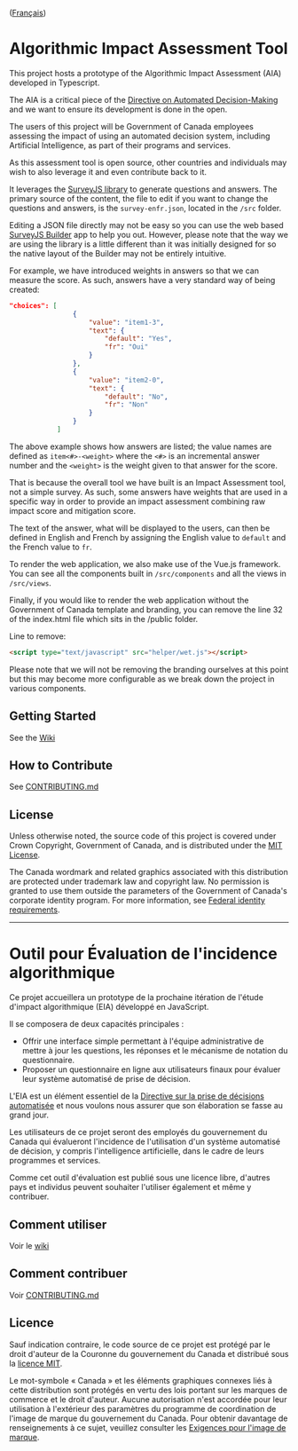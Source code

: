 ([Français](#gabarit-pour-dépôts-de-code-source-ouvert-du-gouvernement-du-canada))

# Algorithmic Impact Assessment Tool

This project hosts a prototype of the Algorithmic Impact Assessment (AIA) developed in Typescript.

The AIA is a critical piece of the [Directive on Automated Decision-Making](http://www.tbs-sct.gc.ca/pol/doc-eng.aspx?id=32592) and we want to ensure its development is done in the open.

The users of this project will be Government of Canada employees assessing the impact of using an automated decision system, including Artificial Intelligence, as part of their programs and services.

As this assessment tool is open source, other countries and individuals may wish to also leverage it and even contribute back to it.

It leverages the [SurveyJS library](https://surveyjs.io/Overview/Library/) to generate questions and answers. The primary source of the content, the file to edit if you want to change the questions and answers, is the `survey-enfr.json`, located in the `/src` folder.

Editing a JSON file directly may not be easy so you can use the web based [SurveyJS Builder](https://surveyjs.io/create-survey/) app to help you out.
However, please note that the way we are using the library is a little different than it was initially designed for so the native layout of the Builder may not be entirely intuitive.

For example, we have introduced weights in answers so that we can measure the score.
As such, answers have a very standard way of being created:

```json
"choices": [
                {
                    "value": "item1-3",
                    "text": {
                        "default": "Yes",
                        "fr": "Oui"
                    }
                },
                {
                    "value": "item2-0",
                    "text": {
                        "default": "No",
                        "fr": "Non"
                    }
                }
            ]
```

The above example shows how answers are listed; the value names are defined as `item<#>-<weight>` where the `<#>` is an incremental answer number and the `<weight>` is the weight given to that answer for the score.

That is because the overall tool we have built is an Impact Assessment tool, not a simple survey.
As such, some answers have weights that are used in a specific way in order to provide an impact assessment combining raw impact score and mitigation score.

The text of the answer, what will be displayed to the users, can then be defined in English and French by assigning the English value to `default` and the French value to `fr`.

To render the web application, we also make use of the Vue.js framework.
You can see all the components built in `/src/components` and all the views in `/src/views`.

Finally, if you would like to render the web application without the Government of Canada template and branding, you can remove the line 32 of the index.html file which sits in the /public folder.

Line to remove:

```html
<script type="text/javascript" src="helper/wet.js"></script>
```

Please note that we will not be removing the branding ourselves at this point but this may become more configurable as we break down the project in various components.

## Getting Started

See the [Wiki](../../wiki)

## How to Contribute

See [CONTRIBUTING.md](CONTRIBUTING.md)

## License

Unless otherwise noted, the source code of this project is covered under Crown Copyright, Government of Canada, and is distributed under the [MIT License](LICENSE).

The Canada wordmark and related graphics associated with this distribution are protected under trademark law and copyright law. No permission is granted to use them outside the parameters of the Government of Canada's corporate identity program. For more information, see [Federal identity requirements](https://www.canada.ca/en/treasury-board-secretariat/topics/government-communications/federal-identity-requirements.html).

______________________

# Outil pour Évaluation de l'incidence algorithmique

Ce projet accueillera un prototype de la prochaine itération de l'étude d'impact algorithmique (EIA) développé en JavaScript.

Il se composera de deux capacités principales :

* Offrir une interface simple permettant à l'équipe administrative de mettre à jour les questions, les réponses et le mécanisme de notation du questionnaire.
* Proposer un questionnaire en ligne aux utilisateurs finaux pour évaluer leur système automatisé de prise de décision.

L'EIA est un élément essentiel de la [Directive sur la prise de décisions automatisée](http://www.tbs-sct.gc.ca/pol/doc-eng.aspx?id=32592) et nous voulons nous assurer que son élaboration se fasse au grand jour.

Les utilisateurs de ce projet seront des employés du gouvernement du Canada qui évalueront l'incidence de l'utilisation d'un système automatisé de décision, y compris l'intelligence artificielle, dans le cadre de leurs programmes et services.

Comme cet outil d'évaluation est publié sous une licence libre, d'autres pays et individus peuvent souhaiter l'utiliser également et même y contribuer.

## Comment utiliser

Voir le [wiki](../../wiki)

## Comment contribuer

Voir [CONTRIBUTING.md](CONTRIBUTING.md)

## Licence

Sauf indication contraire, le code source de ce projet est protégé par le droit d'auteur de la Couronne du gouvernement du Canada et distribué sous la [licence MIT](LICENSE).

Le mot-symbole « Canada » et les éléments graphiques connexes liés à cette distribution sont protégés en vertu des lois portant sur les marques de commerce et le droit d'auteur. Aucune autorisation n'est accordée pour leur utilisation à l'extérieur des paramètres du programme de coordination de l'image de marque du gouvernement du Canada. Pour obtenir davantage de renseignements à ce sujet, veuillez consulter les [Exigences pour l'image de marque](https://www.canada.ca/fr/secretariat-conseil-tresor/sujets/communications-gouvernementales/exigences-image-marque.html).
